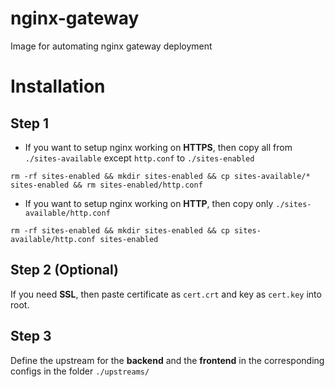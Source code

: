 # nginx-gateway
Image for automating nginx gateway deployment

# Installation
## Step 1
* If you want to setup nginx working on **HTTPS**, then copy all from `./sites-available` except `http.conf` to `./sites-enabled`
```console
rm -rf sites-enabled && mkdir sites-enabled && cp sites-available/* sites-enabled && rm sites-enabled/http.conf
```
* If you want to setup nginx working on **HTTP**, then copy only `./sites-available/http.conf`
```console
rm -rf sites-enabled && mkdir sites-enabled && cp sites-available/http.conf sites-enabled
```

## Step 2 (Optional)
If you need **SSL**, then paste certificate as `cert.crt` and key as `cert.key` into root.

## Step 3
Define the upstream for the **backend** and the **frontend** in the corresponding configs in the folder `./upstreams/`